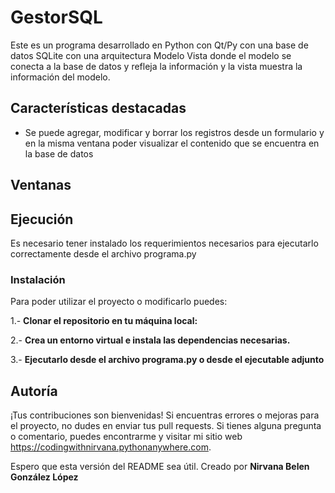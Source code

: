 # GestorSQL

Este es un programa desarrollado en Python con Qt/Py con una base de datos SQLite con una arquitectura Modelo Vista donde el modelo se conecta a la base de datos y refleja la información y la vista muestra la información del modelo.

## Características destacadas

- Se puede agregar, modificar y borrar los registros desde un formulario y en la misma ventana poder visualizar el contenido que se encuentra en la base de datos

## Ventanas


## Ejecución 

Es necesario tener instalado los requerimientos necesarios para ejecutarlo correctamente desde el archivo programa.py

### Instalación

Para poder utilizar el proyecto o modificarlo puedes:

1.- **Clonar el repositorio en tu máquina local:**

2.- **Crea un entorno virtual e instala las dependencias necesarias.**

3.- **Ejecutarlo desde el archivo programa.py o desde el ejecutable adjunto**

## Autoría

¡Tus contribuciones son bienvenidas! Si encuentras errores o mejoras para el proyecto, no dudes en enviar tus pull requests. Si tienes alguna pregunta o comentario, puedes encontrarme y visitar mi sitio web https://codingwithnirvana.pythonanywhere.com.

Espero que esta versión del README sea útil.
Creado por **Nirvana Belen González López** 
